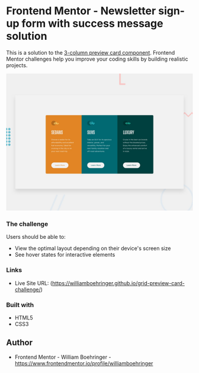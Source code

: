 # Frontend Mentor - Newsletter sign-up form with success message solution

This is a solution to the [3-column preview card component]([https://www.frontendmentor.io/challenges/newsletter-signup-form-with-success-message-3FC1AZbNrv](https://www.frontendmentor.io/challenges/3column-preview-card-component-pH92eAR2-)). Frontend Mentor challenges help you improve your coding skills by building realistic projects.

![Design preview for the 3-column preview card component coding challenge](./design/desktop-preview.jpg)
### The challenge

Users should be able to:

- View the optimal layout depending on their device's screen size
- See hover states for interactive elements

### Links

- Live Site URL: (https://williamboehringer.github.io/grid-preview-card-challenge/)

### Built with

- HTML5
- CSS3

## Author

- Frontend Mentor - William Boehringer - https://www.frontendmentor.io/profile/williamboehringer
